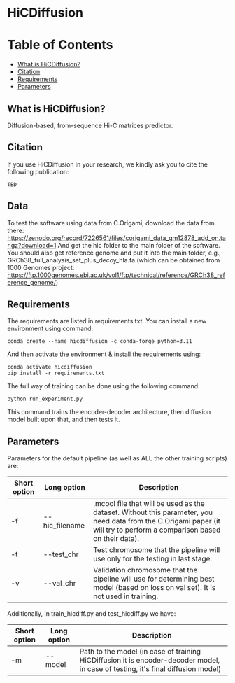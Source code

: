 # HiCDiffusion

Table of Contents
=================

* [What is HiCDiffusion?](#what-is-consensusv)
* [Citation](#citation)
* [Requirements](#requirements)
* [Parameters](#parameters)

## What is HiCDiffusion?

Diffusion-based, from-sequence Hi-C matrices predictor.

## Citation

If you use HiCDiffusion in your research, we kindly ask you to cite the following publication:

```
TBD
```
## Data

To test the software using data from C.Origami, download the data from there:
https://zenodo.org/record/7226561/files/corigami_data_gm12878_add_on.tar.gz?download=1
And get the hic folder to the main folder of the software. You should also get reference genome and put it into the main folder, e.g., GRCh38_full_analysis_set_plus_decoy_hla.fa (which can be obtained from 1000 Genomes project: https://ftp.1000genomes.ebi.ac.uk/vol1/ftp/technical/reference/GRCh38_reference_genome/)


## Requirements

The requirements are listed in requirements.txt. You can install a new environment using command:
```
conda create --name hicdiffusion -c conda-forge python=3.11
```
And then activate the environment & install the requirements using:
```
conda activate hicdiffusion
pip install -r requirements.txt
```

The full way of training can be done using the following command:
```
python run_experiment.py 
```

This command trains the encoder-decoder architecture, then diffusion model built upon that, and then tests it.

## Parameters

Parameters for the default pipeline (as well as ALL the other training scripts) are:

Short option | Long option | Description
-------------- | --------------- | ---------------
-f | --hic_filename | .mcool file that will be used as the dataset. Without this parameter, you need data from the C.Origami paper (it will try to perform a comparison based on their data).
-t | --test_chr | Test chromosome that the pipeline will use only for the testing in last stage.
-v | --val_chr | Validation chromosome that the pipeline will use for determining best model (based on loss on val set). It is not used in training.

Additionally, in train_hicdiff.py and test_hicdiff.py we have:

Short option | Long option | Description
-------------- | --------------- | ---------------
-m | --model | Path to the model (in case of training HiCDiffusion it is encoder-decoder model, in case of testing, it's final diffusion model)
